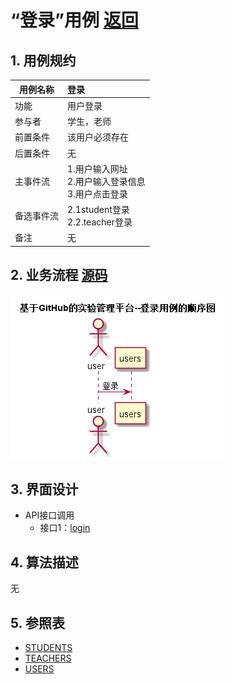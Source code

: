 # “登录”用例 [返回](../README.md)
## 1. 用例规约

|用例名称|登录|
|-------|:-------------|
|功能|用户登录|
|参与者|学生，老师|
|前置条件|该用户必须存在|
|后置条件|无 |
|主事件流|1.用户输入网址<br/>2.用户输入登录信息<br/>3.用户点击登录<br/> |
|备选事件流|2.1student登录<br/>2.2.teacher登录 |
|备注|无 |

## 2. 业务流程 [源码](../src/登录.puml)
![时序图](../img/登录.png)

## 3. 界面设计

* API接口调用
    * 接口1：[login](../接口/login.md)
    

## 4. 算法描述
无
    
## 5. 参照表
* [STUDENTS](../数据库设计.md/#STUDENTS)
* [TEACHERS](../数据库设计.md/#TEACHERS)
* [USERS](../数据库设计.md/#USERS)
